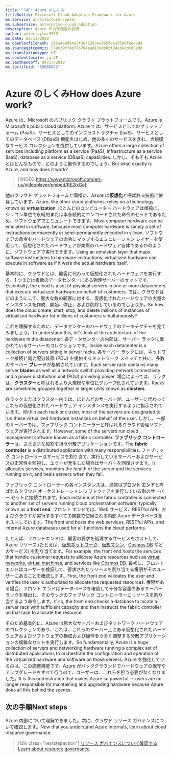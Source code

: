 ```yaml
---
title: 'CAF: Azure のしくみ'
titleSuffix: Microsoft Cloud Adoption Framework for Azure
ms.service: architecture-center
ms.subservice: enterprise-cloud-adoption
description: Azure の内部機能の説明
author: petertaylor9999
ms.date: 02/11/2019
ms.openlocfilehash: 215e4e4954a2f3e722e3ac865fea19508f6edadd
ms.sourcegitcommit: 579c39ff4b776704ead17a006bf24cd4cdc65edd
ms.translationtype: HT
ms.contentlocale: ja-JP
ms.lasthandoff: 04/17/2019
ms.locfileid: "59068822"
---
```

<!-- markdownlint-disable MD026 -->

# <a name="how-does-azure-work"></a><span data-ttu-id="bd135-103">Azure のしくみ</span><span class="sxs-lookup"><span data-stu-id="bd135-103">How does Azure work?</span></span>

<span data-ttu-id="bd135-104">Azure は、Microsoft のパブリック クラウド プラットフォームです。</span><span class="sxs-lookup"><span data-stu-id="bd135-104">Azure is Microsoft's public cloud platform.</span></span> <span data-ttu-id="bd135-105">Azure では、サービスとしてのプラットフォーム (PaaS)、サービスとしてのインフラストラクチャ (IaaS)、サービスとしてのデータベース (DBaaS) 機能をはじめ、他の多くのサービスを含む、大規模なサービス コレクションを提供しています。</span><span class="sxs-lookup"><span data-stu-id="bd135-105">Azure offers a large collection of services including platform as a service (PaaS), infrastructure as a service (IaaS), database as a service (DBaaS) capabilities.</span></span> <span data-ttu-id="bd135-106">しかし、そもそも Azure とはどんなもので、どのように動作するのでしょう。</span><span class="sxs-lookup"><span data-stu-id="bd135-106">But what exactly is Azure, and how does it work?</span></span>

<!-- markdownlint-disable MD034 -->

> [!VIDEO https://www.microsoft.com/en-us/videoplayer/embed/RE2ixGo]

<!-- markdownlint-enable MD034 -->

<span data-ttu-id="bd135-107">他のクラウド プラットフォームと同様に、Azure は**仮想化**と呼ばれる技術に依存しています。</span><span class="sxs-lookup"><span data-stu-id="bd135-107">Azure, like other cloud platforms, relies on a technology known as **virtualization**.</span></span> <span data-ttu-id="bd135-108">ほとんどのコンピューター ハードウェアは単純に、シリコン単位で永続的または半永続的にエンコードされた命令のセットであるため、ソフトウェアでエミュレートできます。</span><span class="sxs-lookup"><span data-stu-id="bd135-108">Most computer hardware can be emulated in software, because most computer hardware is simply a set of instructions permanently or semi-permanently encoded in silicon.</span></span> <span data-ttu-id="bd135-109">ソフトウェアの命令をハードウェアの命令にマップするエミュレーション レイヤーを使用して、仮想化されたハードウェアが実際のハードウェア自体であるかのように、ソフトウェアで実行できます。</span><span class="sxs-lookup"><span data-stu-id="bd135-109">Using an emulation layer that maps software instructions to hardware instructions, virtualized hardware can execute in software as if it were the actual hardware itself.</span></span>

<span data-ttu-id="bd135-110">基本的に、クラウドとは、顧客に代わって仮想化されたハードウェアを実行する、1 つまたは複数のデータセンターにある物理サーバーのセットです。</span><span class="sxs-lookup"><span data-stu-id="bd135-110">Essentially, the cloud is a set of physical servers in one or more datacenters that execute virtualized hardware on behalf of customers.</span></span> <span data-ttu-id="bd135-111">では、クラウドはどのようにして、膨大な数の顧客に対する、仮想化されたハードウェアの大量のインスタンスを作成、開始、停止、および削除しているのでしょうか。</span><span class="sxs-lookup"><span data-stu-id="bd135-111">So how does the cloud create, start, stop, and delete millions of instances of virtualized hardware for millions of customers simultaneously?</span></span>

<span data-ttu-id="bd135-112">これを理解するために、データセンターのハードウェアのアーキテクチャを見てみましょう。</span><span class="sxs-lookup"><span data-stu-id="bd135-112">To understand this, let's look at the architecture of the hardware in the datacenter.</span></span>  <span data-ttu-id="bd135-113">各データセンターの内部は、サーバー ラックに置かれているサーバーのコレクションです。</span><span class="sxs-lookup"><span data-stu-id="bd135-113">Inside each datacenter is a collection of servers sitting in server racks.</span></span> <span data-ttu-id="bd135-114">各サーバー ラックには、ネットワーク接続と電力配分装置 (PDU) を提供するネットワーク スイッチと共に、多数のサーバー **ブレード**が格納されています。</span><span class="sxs-lookup"><span data-stu-id="bd135-114">Each server rack contains many server **blades** as well as a network switch providing network connectivity and a power distribution unit (PDU) providing power.</span></span> <span data-ttu-id="bd135-115">場合によっては、ラックは、**クラスター**と呼ばれるより大規模な単位にグループ化されています。</span><span class="sxs-lookup"><span data-stu-id="bd135-115">Racks are sometimes grouped together in larger units known as **clusters**.</span></span>

<span data-ttu-id="bd135-116">各ラックまたはクラスター内では、ほとんどのサーバーが、ユーザーに代わってこれらの仮想化されたハードウェア インスタンスを実行するように指示されています。</span><span class="sxs-lookup"><span data-stu-id="bd135-116">Within each rack or cluster, most of the servers are designated to run these virtualized hardware instances on behalf of the user.</span></span> <span data-ttu-id="bd135-117">しかし、一部のサーバーでは、ファブリック コントローラーと呼ばれるクラウド管理ソフトウェアが実行されます。</span><span class="sxs-lookup"><span data-stu-id="bd135-117">However, some of the servers run cloud management software known as a fabric controller.</span></span> <span data-ttu-id="bd135-118">**ファブリック コントローラー**は、さまざまな役割を担う分散アプリケーションです。</span><span class="sxs-lookup"><span data-stu-id="bd135-118">The **fabric controller** is a distributed application with many responsibilities.</span></span> <span data-ttu-id="bd135-119">ファブリック コントローラーはサービスを割り当て、実行しているサーバーおよびサービスの正常性を監視し、エラーが発生した場合はサーバーを回復させます。</span><span class="sxs-lookup"><span data-stu-id="bd135-119">It allocates services, monitors the health of the server and the services running on it, and heals servers when they fail.</span></span>

<span data-ttu-id="bd135-120">ファブリック コントローラーの各インスタンスは、通常は**フロント エンド**と呼ばれるクラウド オーケストレーション ソフトウェアを実行している別のサーバー セットに接続されます。</span><span class="sxs-lookup"><span data-stu-id="bd135-120">Each instance of the fabric controller is connected to another set of servers running cloud orchestration software, typically known as a **front end**.</span></span> <span data-ttu-id="bd135-121">フロント エンドでは、Web サービス、RESTful API、およびクラウドが実行するすべての関数で使用される内部 Azure データベースをホストしています。</span><span class="sxs-lookup"><span data-stu-id="bd135-121">The front end hosts the web services, RESTful APIs, and internal Azure databases used for all functions the cloud performs.</span></span>

<span data-ttu-id="bd135-122">たとえば、フロントエンドは、顧客の要求を処理するサービスをホストして、Azure リソース (たとえば、[仮想ネットワーク](/azure/virtual-network/virtual-networks-overview)、[仮想マシン](/azure/virtual-machines)、[Cosmos DB](/azure/cosmos-db/introduction) などのサービス) を割り当てます。</span><span class="sxs-lookup"><span data-stu-id="bd135-122">For example, the front end hosts the services that handle customer requests to allocate Azure resources such as [virtual networks](/azure/virtual-network/virtual-networks-overview), [virtual machines](/azure/virtual-machines), and services like [Cosmos DB](/azure/cosmos-db/introduction).</span></span> <span data-ttu-id="bd135-123">最初に、フロント エンドはユーザーを検証して、要求されたリソースを割り当てる権限がそのユーザーにあることを確認します。</span><span class="sxs-lookup"><span data-stu-id="bd135-123">First, the front end validates the user and verifies the user is authorized to allocate the requested resources.</span></span> <span data-ttu-id="bd135-124">権限がある場合、フロント エンドはデータベースを確認して十分な容量のあるサーバー ラックを検出し、そのラックのファブリック コントローラーにリソースを割り当てるよう命令します。</span><span class="sxs-lookup"><span data-stu-id="bd135-124">If so, the front end checks a database to locate a server rack with sufficient capacity and then instructs the fabric controller on that rack to allocate the resource.</span></span>

<span data-ttu-id="bd135-125">そのため基本的に、Azure は膨大なサーバーおよびネットワーク ハードウェアのコレクションであり、これは、これらのサーバー上にある仮想化されたハードウェアおよびソフトウェアの構成および操作をうまく調整する分散アプリケーションの複雑なセットを実行します。</span><span class="sxs-lookup"><span data-stu-id="bd135-125">So fundamentally, Azure is a huge collection of servers and networking hardware running a complex set of distributed applications to orchestrate the configuration and operation of the virtualized hardware and software on those servers.</span></span> <span data-ttu-id="bd135-126">Azure を強化しているのは、この調整機能です。Azure がバックグラウンドでハードウェアの保守やアップグレードをすべて行うので、ユーザーは、これらを担う必要がなくなりました。</span><span class="sxs-lookup"><span data-stu-id="bd135-126">It is this orchestration that makes Azure so powerful &mdash; users are no longer responsible for maintaining and upgrading hardware because Azure does all this behind the scenes.</span></span>

## <a name="next-steps"></a><span data-ttu-id="bd135-127">次の手順</span><span class="sxs-lookup"><span data-stu-id="bd135-127">Next steps</span></span>

<span data-ttu-id="bd135-128">Azure 内部について理解できました。次に、クラウド リソース ガバナンスについて確認します。</span><span class="sxs-lookup"><span data-stu-id="bd135-128">Now that you understand Azure internals, learn about cloud resource governance.</span></span>

> [!div class="nextstepaction"]
> [<span data-ttu-id="bd135-129">リソース ガバナンスについて確認する</span><span class="sxs-lookup"><span data-stu-id="bd135-129">Learn about resource governance</span></span>](what-is-governance.md)

<!-- Links -->

[docs-add-users-to-aad]: /azure/active-directory/add-users-azure-active-directory?toc=/azure/architecture/cloud-adoption-guide/toc.json
